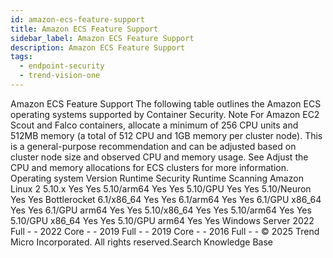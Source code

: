```yaml
---
id: amazon-ecs-feature-support
title: Amazon ECS Feature Support
sidebar_label: Amazon ECS Feature Support
description: Amazon ECS Feature Support
tags:
  - endpoint-security
  - trend-vision-one
---
```


 Amazon ECS Feature Support The following table outlines the Amazon ECS operating systems supported by Container Security. Note For Amazon EC2 Scout and Falco containers, allocate a minimum of 256 CPU units and 512MB memory (a total of 512 CPU and 1GB memory per cluster node). This is a general-purpose recommendation and can be adjusted based on cluster node size and observed CPU and memory usage. See Adjust the CPU and memory allocations for ECS clusters for more information. Operating system Version Runtime Security Runtime Scanning Amazon Linux 2 5.10.x Yes Yes 5.10/arm64 Yes Yes 5.10/GPU Yes Yes 5.10/Neuron Yes Yes Bottlerocket 6.1/x86_64 Yes Yes 6.1/arm64 Yes Yes 6.1/GPU x86_64 Yes Yes 6.1/GPU arm64 Yes Yes 5.10/x86_64 Yes Yes 5.10/arm64 Yes Yes 5.10/GPU x86_64 Yes Yes 5.10/GPU arm64 Yes Yes Windows Server 2022 Full - - 2022 Core - - 2019 Full - - 2019 Core - - 2016 Full - - © 2025 Trend Micro Incorporated. All rights reserved.Search Knowledge Base